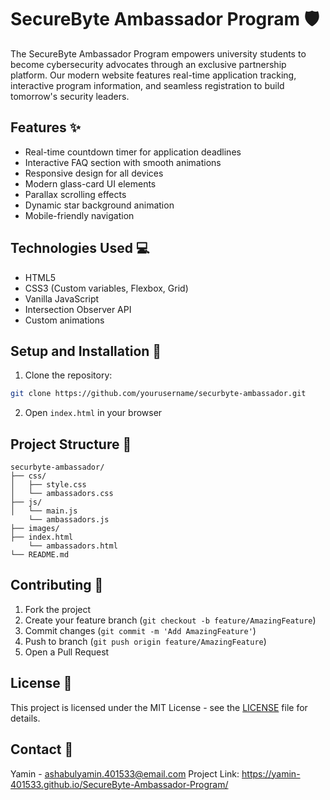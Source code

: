 # SecureByte Ambassador Program 🛡️

The SecureByte Ambassador Program empowers university students to become cybersecurity advocates through an exclusive partnership platform. Our modern website features real-time application tracking, interactive program information, and seamless registration to build tomorrow's security leaders.

## Features ✨

- Real-time countdown timer for application deadlines
- Interactive FAQ section with smooth animations
- Responsive design for all devices
- Modern glass-card UI elements
- Parallax scrolling effects
- Dynamic star background animation
- Mobile-friendly navigation

## Technologies Used 💻

- HTML5
- CSS3 (Custom variables, Flexbox, Grid)
- Vanilla JavaScript
- Intersection Observer API
- Custom animations

## Setup and Installation 🚀

1. Clone the repository:
```bash
git clone https://github.com/yourusername/securbyte-ambassador.git
```

2. Open `index.html` in your browser

## Project Structure 📁

```
securbyte-ambassador/
├── css/
│   ├── style.css
│   └── ambassadors.css
├── js/
│   └── main.js
    └── ambassadors.js
├── images/
├── index.html
    └── ambassadors.html
└── README.md
```

## Contributing 🤝

1. Fork the project
2. Create your feature branch (`git checkout -b feature/AmazingFeature`)
3. Commit changes (`git commit -m 'Add AmazingFeature'`)
4. Push to branch (`git push origin feature/AmazingFeature`)
5. Open a Pull Request

## License 📄

This project is licensed under the MIT License - see the [LICENSE](LICENSE) file for details.

## Contact 📧

Yamin - ashabulyamin.401533@email.com
Project Link: https://yamin-401533.github.io/SecureByte-Ambassador-Program/
